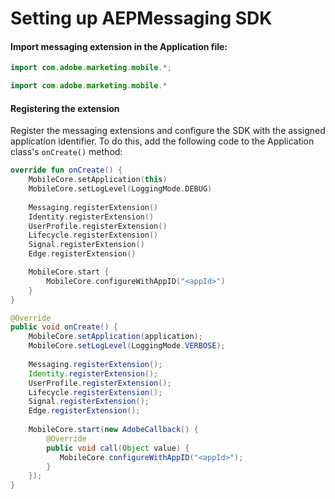 #  Setting up AEPMessaging SDK

#### Import messaging extension in the Application file:
```java
import com.adobe.marketing.mobile.*;
```

```kotlin
import com.adobe.marketing.mobile.*
```

#### Registering the extension
Register the messaging extensions and configure the SDK with the assigned application identifier. To do this, add the following code to the Application class's `onCreate()` method:

```kotlin
override fun onCreate() {
    MobileCore.setApplication(this)
    MobileCore.setLogLevel(LoggingMode.DEBUG)
    
    Messaging.registerExtension()
    Identity.registerExtension()
    UserProfile.registerExtension()
    Lifecycle.registerExtension()
    Signal.registerExtension()
    Edge.registerExtension()

    MobileCore.start {
        MobileCore.configureWithAppID("<appId>")
    }
}
```

```java
@Override
public void onCreate() {
    MobileCore.setApplication(application);
    MobileCore.setLogLevel(LoggingMode.VERBOSE);
    
    Messaging.registerExtension();
    Identity.registerExtension();
    UserProfile.registerExtension();
    Lifecycle.registerExtension();
    Signal.registerExtension();
    Edge.registerExtension();
    
    MobileCore.start(new AdobeCallback() {
        @Override
        public void call(Object value) {
           MobileCore.configureWithAppID("<appId>");
        }
    });
}
```
